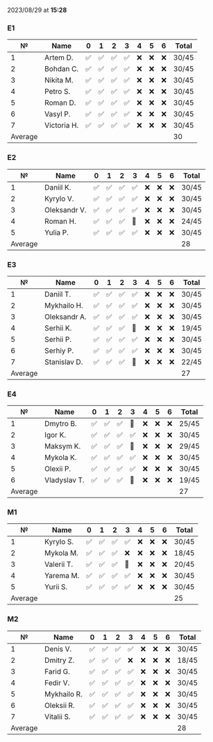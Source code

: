 2023/08/29 at **15:28**
### E1
|№|Name|0|1|2|3|4|5|6|Total|
|-----|-----|-----|-----|-----|-----|-----|-----|-----|-----|
|1|Artem D.|✅|✅|✅|✅|❌|❌|❌|30/45|
|2|Bohdan C.|✅|✅|✅|✅|❌|❌|❌|30/45|
|3|Nikita M.|✅|✅|✅|✅|❌|❌|❌|30/45|
|4|Petro S.|✅|✅|✅|✅|❌|❌|❌|30/45|
|5|Roman D.|✅|✅|✅|✅|❌|❌|❌|30/45|
|6|Vasyl P.|✅|✅|✅|✅|❌|❌|❌|30/45|
|7|Victoria H.|✅|✅|✅|✅|❌|❌|❌|30/45|
|Average|||||||||30||
### E2
|№|Name|0|1|2|3|4|5|6|Total|
|-----|-----|-----|-----|-----|-----|-----|-----|-----|-----|
|1|Daniil K.|✅|✅|✅|✅|❌|❌|❌|30/45|
|2|Kyrylo V.|✅|✅|✅|✅|❌|❌|❌|30/45|
|3|Oleksandr V.|✅|✅|✅|✅|❌|❌|❌|30/45|
|4|Roman H.|✅|✅|✅|🔄|❌|❌|❌|24/45|
|5|Yulia P.|✅|✅|✅|✅|❌|❌|❌|30/45|
|Average|||||||||28||
### E3
|№|Name|0|1|2|3|4|5|6|Total|
|-----|-----|-----|-----|-----|-----|-----|-----|-----|-----|
|1|Daniil T.|✅|✅|✅|✅|❌|❌|❌|30/45|
|2|Mykhailo H.|✅|✅|✅|✅|❌|❌|❌|30/45|
|3|Oleksandr A.|✅|✅|✅|✅|❌|❌|❌|30/45|
|4|Serhii K.|✅|✅|✅|🔄|❌|❌|❌|19/45|
|5|Serhii P.|✅|✅|✅|✅|❌|❌|❌|30/45|
|6|Serhiy P.|✅|✅|✅|✅|❌|❌|❌|30/45|
|7|Stanislav D.|✅|✅|✅|🔄|❌|❌|❌|22/45|
|Average|||||||||27||
### E4
|№|Name|0|1|2|3|4|5|6|Total|
|-----|-----|-----|-----|-----|-----|-----|-----|-----|-----|
|1|Dmytro B.|✅|✅|✅|🔄|❌|❌|❌|25/45|
|2|Igor K.|✅|✅|✅|✅|❌|❌|❌|30/45|
|3|Maksym K.|✅|✅|✅|🔄|❌|❌|❌|29/45|
|4|Mykola K.|✅|✅|✅|✅|❌|❌|❌|30/45|
|5|Olexii P.|✅|✅|✅|✅|❌|❌|❌|30/45|
|6|Vladyslav T.|✅|✅|✅|🔄|❌|❌|❌|19/45|
|Average|||||||||27||
### M1
|№|Name|0|1|2|3|4|5|6|Total|
|-----|-----|-----|-----|-----|-----|-----|-----|-----|-----|
|1|Kyrylo S.|✅|✅|✅|✅|❌|❌|❌|30/45|
|2|Mykola M.|✅|✅|✅|❌|❌|❌|❌|18/45|
|3|Valerii T.|✅|✅|✅|🔄|❌|❌|❌|20/45|
|4|Yarema M.|✅|✅|✅|✅|❌|❌|❌|30/45|
|5|Yurii S.|✅|✅|✅|✅|❌|❌|❌|30/45|
|Average|||||||||25||
### M2
|№|Name|0|1|2|3|4|5|6|Total|
|-----|-----|-----|-----|-----|-----|-----|-----|-----|-----|
|1|Denis V.|✅|✅|✅|✅|❌|❌|❌|30/45|
|2|Dmitry Z.|✅|✅|✅|❌|❌|❌|❌|18/45|
|3|Farid G.|✅|✅|✅|✅|❌|❌|❌|30/45|
|4|Fedir V.|✅|✅|✅|✅|❌|❌|❌|30/45|
|5|Mykhailo R.|✅|✅|✅|✅|❌|❌|❌|30/45|
|6|Oleksii R.|✅|✅|✅|✅|❌|❌|❌|30/45|
|7|Vitalii S.|✅|✅|✅|✅|❌|❌|❌|30/45|
|Average|||||||||28||
